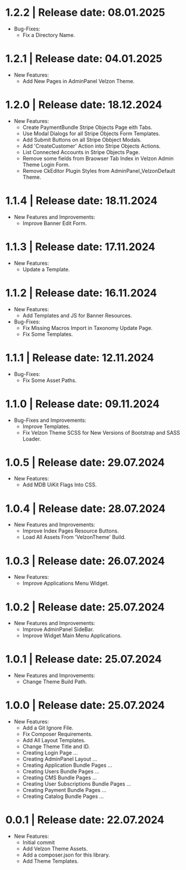 1.2.2	|	Release date: **08.01.2025**
============================================
* Bug-Fixes:
  - Fix a Directory Name.


1.2.1	|	Release date: **04.01.2025**
============================================
* New Features:
  - Add New Pages in AdminPanel Velzon Theme.


1.2.0	|	Release date: **18.12.2024**
============================================
* New Features:
  - Create PaymentBundle Stripe Objects Page eith Tabs.
  - Use Modal Dialogs for all Stripe Objects Form Templates.
  - Add Submit Buttons on all Stripe Obbject Modals.
  - Add 'CreateCustomer' Action into Stripe Objects Actions.
  - List Connected Accounts in Stripe Objects Page.
  - Remove some fields from Braowser Tab Index in Velzon Admin Theme Login Form.
  - Remove CkEditor Plugin Styles from AdminPanel_VelzonDefault Theme.


1.1.4	|	Release date: **18.11.2024**
============================================
* New Features and Improvements:
  - Improve Banner Edit Form.


1.1.3	|	Release date: **17.11.2024**
============================================
* New Features:
  - Update a Template.


1.1.2	|	Release date: **16.11.2024**
============================================
* New Features:
  - Add Templates and JS for Banner Resources.
* Bug-Fixes:
  - Fix Missing Macros Import in Taxonomy Update Page.
  - Fix Some Templates.


1.1.1	|	Release date: **12.11.2024**
============================================
* Bug-Fixes:
  - Fix Some Asset Paths.


1.1.0	|	Release date: **09.11.2024**
============================================
* Bug-Fixes and Improvements:
  - Improve Templates.
  - Fix Velzon Theme SCSS for New Versions of Bootstrap and SASS Loader.


1.0.5	|	Release date: **29.07.2024**
============================================
* New Features:
  - Add MDB UiKit Flags Into CSS.


1.0.4	|	Release date: **28.07.2024**
============================================
* New Features and Improvements:
  - Improve Index Pages Resource Buttons.
  - Load All Assets From 'VelzonTheme' Build.


1.0.3	|	Release date: **26.07.2024**
============================================
* New Features:
  - Improve Applications Menu Widget.


1.0.2	|	Release date: **25.07.2024**
============================================
* New Features and Improvements:
  - Improve AdminPanel SideBar.
  - Improve Widget Main Menu Applications.


1.0.1	|	Release date: **25.07.2024**
============================================
* New Features and Improvements:
  - Change Theme Build Path.


1.0.0	|	Release date: **25.07.2024**
============================================
* New Features:
  - Add a Git Ignore File.
  - Fix Composer Requirements.
  - Add All Layout Templates.
  - Change Theme Title and ID.
  - Creating Login Page ...
  - Creating AdminPanel Layout ...
  - Creating Application Bundle Pages ...
  - Creating Users Bundle Pages ...
  - Creating CMS Bundle Pages ...
  - Creating User Subscriptions Bundle Pages ...
  - Creating Payment Bundle Pages ...
  - Creating Catalog Bundle Pages ...


0.0.1	|	Release date: **22.07.2024**
============================================
* New Features:
  - Initial commit
  - Add Velzon Theme Assets.
  - Add a composer.json for this library.
  - Add Theme Templates.


